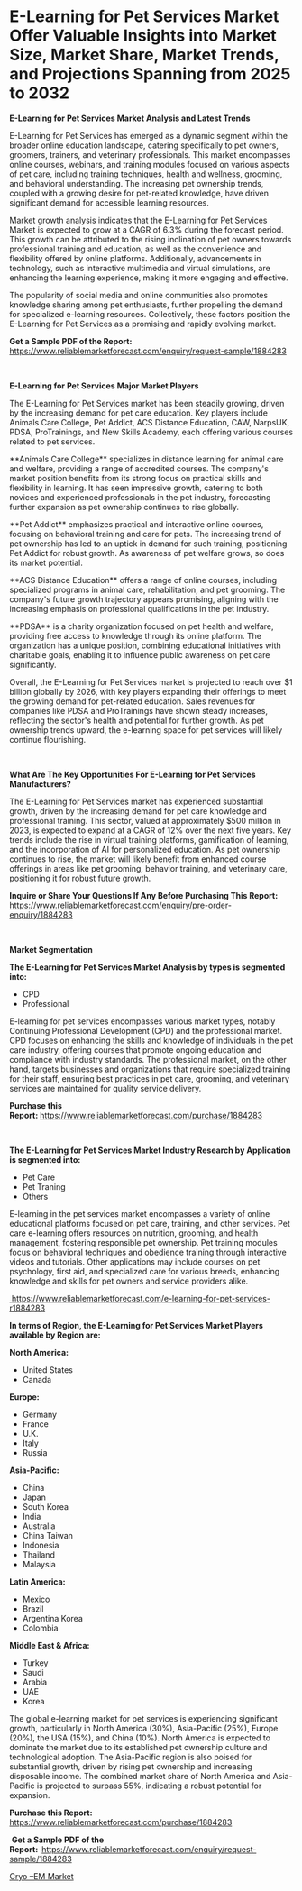 <p><h1>E-Learning for Pet Services Market Offer Valuable Insights into Market Size, Market Share, Market Trends, and Projections Spanning from 2025 to 2032</h1></p><p><strong>E-Learning for Pet Services Market Analysis and Latest Trends</strong></p>
<p><p>E-Learning for Pet Services has emerged as a dynamic segment within the broader online education landscape, catering specifically to pet owners, groomers, trainers, and veterinary professionals. This market encompasses online courses, webinars, and training modules focused on various aspects of pet care, including training techniques, health and wellness, grooming, and behavioral understanding. The increasing pet ownership trends, coupled with a growing desire for pet-related knowledge, have driven significant demand for accessible learning resources.</p><p>Market growth analysis indicates that the E-Learning for Pet Services Market is expected to grow at a CAGR of 6.3% during the forecast period. This growth can be attributed to the rising inclination of pet owners towards professional training and education, as well as the convenience and flexibility offered by online platforms. Additionally, advancements in technology, such as interactive multimedia and virtual simulations, are enhancing the learning experience, making it more engaging and effective. </p><p>The popularity of social media and online communities also promotes knowledge sharing among pet enthusiasts, further propelling the demand for specialized e-learning resources. Collectively, these factors position the E-Learning for Pet Services as a promising and rapidly evolving market.</p></p>
<p><strong>Get a Sample PDF of the Report:&nbsp;</strong> <a href="https://www.reliablemarketforecast.com/enquiry/request-sample/1884283?utm_campaign=1743&utm_medium=2&utm_source=Github&utm_content=ia&utm_term=13012025&utm_id=e-learning-for-pet-services">https://www.reliablemarketforecast.com/enquiry/request-sample/1884283</a></p>
<p>&nbsp;</p>
<p><strong>E-Learning for Pet Services Major Market Players</strong></p>
<p><p>The E-Learning for Pet Services market has been steadily growing, driven by the increasing demand for pet care education. Key players include Animals Care College, Pet Addict, ACS Distance Education, CAW, NarpsUK, PDSA, ProTrainings, and New Skills Academy, each offering various courses related to pet services.</p><p>**Animals Care College** specializes in distance learning for animal care and welfare, providing a range of accredited courses. The company's market position benefits from its strong focus on practical skills and flexibility in learning. It has seen impressive growth, catering to both novices and experienced professionals in the pet industry, forecasting further expansion as pet ownership continues to rise globally.</p><p>**Pet Addict** emphasizes practical and interactive online courses, focusing on behavioral training and care for pets. The increasing trend of pet ownership has led to an uptick in demand for such training, positioning Pet Addict for robust growth. As awareness of pet welfare grows, so does its market potential.</p><p>**ACS Distance Education** offers a range of online courses, including specialized programs in animal care, rehabilitation, and pet grooming. The company's future growth trajectory appears promising, aligning with the increasing emphasis on professional qualifications in the pet industry.</p><p>**PDSA** is a charity organization focused on pet health and welfare, providing free access to knowledge through its online platform. The organization has a unique position, combining educational initiatives with charitable goals, enabling it to influence public awareness on pet care significantly.</p><p>Overall, the E-Learning for Pet Services market is projected to reach over $1 billion globally by 2026, with key players expanding their offerings to meet the growing demand for pet-related education. Sales revenues for companies like PDSA and ProTrainings have shown steady increases, reflecting the sector's health and potential for further growth. As pet ownership trends upward, the e-learning space for pet services will likely continue flourishing.</p></p>
<p>&nbsp;</p>
<p><strong>What Are The Key Opportunities For E-Learning for Pet Services Manufacturers?</strong></p>
<p><p>The E-Learning for Pet Services market has experienced substantial growth, driven by the increasing demand for pet care knowledge and professional training. This sector, valued at approximately $500 million in 2023, is expected to expand at a CAGR of 12% over the next five years. Key trends include the rise in virtual training platforms, gamification of learning, and the incorporation of AI for personalized education. As pet ownership continues to rise, the market will likely benefit from enhanced course offerings in areas like pet grooming, behavior training, and veterinary care, positioning it for robust future growth.</p></p>
<p><strong>Inquire or Share Your Questions If Any Before Purchasing This Report:</strong> <a href="https://www.reliablemarketforecast.com/enquiry/pre-order-enquiry/1884283?utm_campaign=1743&utm_medium=2&utm_source=Github&utm_content=ia&utm_term=13012025&utm_id=e-learning-for-pet-services">https://www.reliablemarketforecast.com/enquiry/pre-order-enquiry/1884283</a></p>
<p>&nbsp;</p>
<p><strong>Market Segmentation</strong></p>
<p><strong>The E-Learning for Pet Services Market Analysis by types is segmented into:</strong></p>
<p><ul><li>CPD</li><li>Professional</li></ul></p>
<p><p>E-learning for pet services encompasses various market types, notably Continuing Professional Development (CPD) and the professional market. CPD focuses on enhancing the skills and knowledge of individuals in the pet care industry, offering courses that promote ongoing education and compliance with industry standards. The professional market, on the other hand, targets businesses and organizations that require specialized training for their staff, ensuring best practices in pet care, grooming, and veterinary services are maintained for quality service delivery.</p></p>
<p><strong>Purchase this Report:&nbsp;</strong><a href="https://www.reliablemarketforecast.com/purchase/1884283?utm_campaign=1743&utm_medium=2&utm_source=Github&utm_content=ia&utm_term=13012025&utm_id=e-learning-for-pet-services">https://www.reliablemarketforecast.com/purchase/1884283</a></p>
<p>&nbsp;</p>
<p><strong>The E-Learning for Pet Services Market Industry Research by Application is segmented into:</strong></p>
<p><ul><li>Pet Care</li><li>Pet Traning</li><li>Others</li></ul></p>
<p><p>E-learning in the pet services market encompasses a variety of online educational platforms focused on pet care, training, and other services. Pet care e-learning offers resources on nutrition, grooming, and health management, fostering responsible pet ownership. Pet training modules focus on behavioral techniques and obedience training through interactive videos and tutorials. Other applications may include courses on pet psychology, first aid, and specialized care for various breeds, enhancing knowledge and skills for pet owners and service providers alike.</p></p>
<p><a href="https://www.reliablemarketforecast.com/e-learning-for-pet-services-r1884283?utm_campaign=1743&utm_medium=2&utm_source=Github&utm_content=ia&utm_term=13012025&utm_id=e-learning-for-pet-services">&nbsp;https://www.reliablemarketforecast.com/e-learning-for-pet-services-r1884283</a></p>
<p><strong>In terms of Region, the E-Learning for Pet Services Market Players available by Region are:</strong></p>
<p>
    <p> <strong> North America: </strong>
        <ul>
            <li>United States</li>
            <li>Canada</li>
        </ul>
        </p> 
    <p> <strong> Europe: </strong>
        <ul>
            <li>Germany</li>
            <li>France</li>
            <li>U.K.</li>
            <li>Italy</li>
            <li>Russia</li>
        </ul>
        </p> 
    <p> <strong> Asia-Pacific: </strong>
        <ul>
            <li>China</li>
            <li>Japan</li>
            <li>South Korea</li>
            <li>India</li>
            <li>Australia</li>
            <li>China Taiwan</li>
            <li>Indonesia</li>
            <li>Thailand</li>
            <li>Malaysia</li>
        </ul>
        </p> 
    <p> <strong> Latin America: </strong>
        <ul>
            <li>Mexico</li>
            <li>Brazil</li>
            <li>Argentina Korea</li>
            <li>Colombia</li>
        </ul>
        </p> 
    <p> <strong> Middle East & Africa: </strong>
        <ul>
            <li>Turkey</li>
            <li>Saudi</li>
            <li>Arabia</li>
            <li>UAE</li>
            <li>Korea</li>
        </ul>
    </p>
    </p>
<p><p>The global e-learning market for pet services is experiencing significant growth, particularly in North America (30%), Asia-Pacific (25%), Europe (20%), the USA (15%), and China (10%). North America is expected to dominate the market due to its established pet ownership culture and technological adoption. The Asia-Pacific region is also poised for substantial growth, driven by rising pet ownership and increasing disposable income. The combined market share of North America and Asia-Pacific is projected to surpass 55%, indicating a robust potential for expansion.</p></p>
<p><strong>Purchase this Report: </strong><a href="https://www.reliablemarketforecast.com/purchase/1884283?utm_campaign=1743&utm_medium=2&utm_source=Github&utm_content=ia&utm_term=13012025&utm_id=e-learning-for-pet-services">https://www.reliablemarketforecast.com/purchase/1884283</a></p>
<p>&nbsp;<strong>Get a Sample PDF of the Report:&nbsp;&nbsp;</strong><a href="https://www.reliablemarketforecast.com/enquiry/request-sample/1884283?utm_campaign=1743&utm_medium=2&utm_source=Github&utm_content=ia&utm_term=13012025&utm_id=e-learning-for-pet-services">https://www.reliablemarketforecast.com/enquiry/request-sample/1884283</a></p>
<p><strong></strong></p>
<p><p><a href="https://github.com/mookiesville/Market-Research-Report-List-1/blob/main/cryo-em-market.md?utm_campaign=1743&utm_medium=2&utm_source=Github&utm_content=ia&utm_term=13012025&utm_id=e-learning-for-pet-services">Cryo –EM Market</a></p></p>